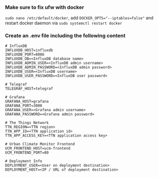 ### Make sure to fix ufw with docker
`sudo nano /etc/default/docker`, add `DOCKER_OPTS="--iptables=false"` and restart docker daemon via `sudo systemctl restart docker`

### Create an .env file including the following content
```
# InfluxDB
INFLUXDB_HOST=influxdb
INFLUXDB_PORT=8086
INFLUXDB_DB=<InfluxDB database name>
INFLUXDB_ADMIN_USER=<InfluxDB admin username>
INFLUXDB_ADMIN_PASSWORD=<InfluxDB admin password>
INFLUXDB_USER=<InfluxDB username>
INFLUXDB_USER_PASSWORD=<InfluxDB user password>

# Telegraf
TELEGRAF_HOST=telegraf

# Grafana
GRAFANA_HOST=grafana
GRAFANA_PORT=3000
GRAFANA_USER=<Grafana admin username>
GRAFANA_PASSWORD=<Grafana admin password>

# The Things Network
TTN_REGION=<TTN region>
TTN_APP_ID=<TTN application id>
TTN_APP_ACCESS_KEY=<TTN application access key>

# Urban Climate Monitor Frontend
UCM_FRONTEND_HOST=ucm-frontend
UCM_FRONTEND_PORT=80

# Deployment Info
DEPLOYMENT_USER=<User on deployment destination>
DEPLOYMENT_HOST=<IP / URL of deployment destination>
```